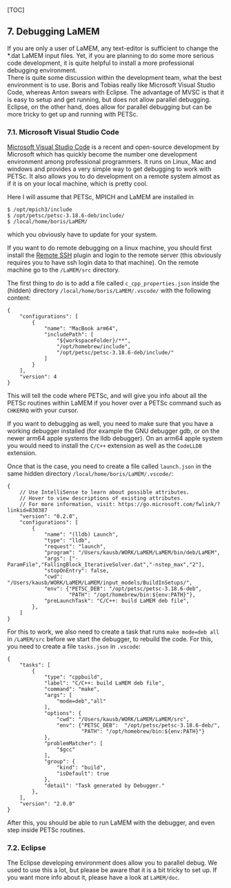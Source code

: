 [TOC]

## 7. Debugging LaMEM
If you are only a user of LaMEM, any text-editor is sufficient to change the *.dat LaMEM input files. Yet, if you are planning to do some more serious code development, it is quite helpful to install a more professional debugging environment.  
There is quite some discussion within the development team, what the best environment is to use. Boris and Tobias really like Microsoft Visual Studio Code, whereas Anton swears with Eclipse. The advantage of MVSC is that it is easy to setup and get running, but does not allow parallel debugging. Eclipse, on the other hand, does allow for parallel debugging but can be more tricky to get up and running with PETSc.

### 7.1. Microsoft Visual Studio Code
[Microsoft Visual Studio Code](https://code.visualstudio.com) is a recent and open-source development by Microsoft which has quickly become the number one development environment among professional programmers. It runs on Linux, Mac and windows and provides a very simple way to get debugging to work with PETSc. It also allows you to do development on a remote system almost as if it is on your local machine, which is pretty cool.

Here I will assume that PETSc, MPICH and LaMEM are installed in
```
$ /opt/mpich3/include
$ /opt/petsc/petsc-3.18.6-deb/include/
$ /local/home/boris/LaMEM/
```
which you obviously have to update for your system. 

If you want to do remote debugging on a linux machine, you should first install the [Remote SSH](https://marketplace.visualstudio.com/items?itemName=ms-vscode-remote.remote-ssh) plugin and login to the remote server (this obviously requires you to have ssh login data to that machine). On the remote machine go to the `/LaMEM/src` directory.

The first thing to do is to add a file called `c_cpp_properties.json` inside the (hidden) directory 
``/local/home/boris/LaMEM/.vscode/`` with the following content:
```
{
    "configurations": [
        {
            "name": "MacBook arm64",
            "includePath": [
                "${workspaceFolder}/**",
                "/opt/homebrew/include",
                "/opt/petsc/petsc-3.18.6-deb/include/"
            ]
        }
    ],
    "version": 4
}
```
This will tell the code where PETSc, and will give you info about all the PETSc routines within LaMEM if you hover over a PETSc command such as ``CHKERRQ`` with your cursor.

If you want to debugging as well, you need to make sure that you have a working debugger installed (for example the GNU debugger gdb, or on the newer arm64 apple systems the lldb debugger). On an arm64 apple system you would need to install the `C/C++` extension as well as the `CodeLLDB` extension. 

Once that is the case, you need to create a file called ``launch.json`` in the same hidden directory ``/local/home/boris/LaMEM/.vscode/``:
```
{
    // Use IntelliSense to learn about possible attributes.
    // Hover to view descriptions of existing attributes.
    // For more information, visit: https://go.microsoft.com/fwlink/?linkid=830387
    "version": "0.2.0",
    "configurations": [
        {
            "name": "(lldb) Launch",
            "type": "lldb",
            "request": "launch",
            "program": "/Users/kausb/WORK/LaMEM/LaMEM/bin/deb/LaMEM",
            "args": ["-ParamFile","FallingBlock_IterativeSolver.dat","-nstep_max","2"],
            "stopOnEntry": false,
            "cwd": "/Users/kausb/WORK/LaMEM/LaMEM/input_models/BuildInSetups/",
            "env": {"PETSC_DEB": "/opt/petsc/petsc-3.18.6-deb",
                    "PATH": "/opt/homebrew/bin:${env:PATH}"},
            "preLaunchTask": "C/C++: build LaMEM deb file",
        },   
    ]
}
```

For this to work, we also need to create a task that runs ``make mode=deb all`` in ``/LaMEM/src`` before we start the debugger, to rebuild the code. 
For this, you need to create a file `tasks.json` in `.vscode`:
```
{
    "tasks": [
        {
            "type": "cppbuild",
            "label": "C/C++: build LaMEM deb file",
            "command": "make",
            "args": [
                "mode=deb","all"
            ],
            "options": {
                "cwd": "/Users/kausb/WORK/LaMEM/LaMEM/src",
                "env": {"PETSC_DEB":  "/opt/petsc/petsc-3.18.6-deb/",
                        "PATH": "/opt/homebrew/bin:${env:PATH}"}
            },
            "problemMatcher": [
                "$gcc"
            ],
            "group": {
                "kind": "build",
                "isDefault": true
            },
            "detail": "Task generated by Debugger."
        },
    ],
    "version": "2.0.0"
}
```

After this, you should be able to run LaMEM with the debugger, and even step inside PETSc routines.


### 7.2. Eclipse
The Eclipse developing environment does allow you to parallel debug. We used to use this a lot, but please be aware that it is a bit tricky to set up. If you want more info about it, please have a look at `LaMEM/doc`.


